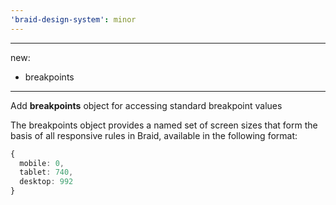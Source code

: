 ```yaml
---
'braid-design-system': minor
---
```


---
new:
  - breakpoints
---

Add **breakpoints** object for accessing standard breakpoint values

The breakpoints object provides a named set of screen sizes that form the basis of all responsive rules in Braid, available in the following format:

```ts
{
  mobile: 0,
  tablet: 740,
  desktop: 992
}
```

